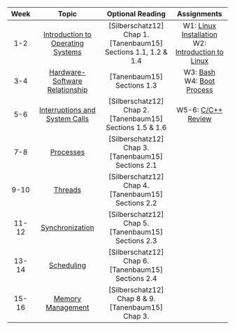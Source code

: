 |  Week |                                          Topic                                          |                           Optional Reading                          |                                                      Assignments                                                     |
|:-----:|:---------------------------------------------------------------------------------------:|:-------------------------------------------------------------------:|:--------------------------------------------------------------------------------------------------------------------:|
|  1-2  | [Introduction to Operating Systems](/cstopics/programming/operating-systems/0_intro_os) | [Silberschatz12] Chap 1. <br> [Tanenbaum15] Sections 1.1, 1.2 & 1.4 | W1: [Linux Installation]() <br> W2: [Introduction to Linux](/cstopics/programming/operating-systems/0_z0_into_linux) |
|  3-4  |    [Hardware-Software Relationship](/cstopics/programming/operating-systems/1_hw-sw)    |                      [Tanenbaum15] Sections 1.3                     |                                        W3: [Bash]() <br> W4: [Boot Process]()                                        |
|  5-6  |  [Interruptions and System Calls](/cstopics/programming/operating-systems/2_ints_calls) |    [Silberschatz12] Chap 2. <br> [Tanenbaum15] Sections 1.5 & 1.6   |                                                W5-6: [C/C++ Review]()                                                |
|  7-8  |             [Processes](/cstopics/programming/operating-systems/3_processes)            |       [Silberschatz12] Chap 3. <br> [Tanenbaum15] Sections 2.1      |                                                                                                                      |
|  9-10 |               [Threads](/cstopics/programming/operating-systems/4_threads)              |       [Silberschatz12] Chap 4. <br> [Tanenbaum15] Sections 2.2      |                                                                                                                      |
| 11-12 |            [Synchronization](/cstopics/programming/operating-systems/5_sync)            |       [Silberschatz12] Chap 5. <br> [Tanenbaum15] Sections 2.3      |                                                                                                                      |
| 13-14 |            [Scheduling](/cstopics/programming/operating-systems/6_scheduling)           |       [Silberschatz12] Chap 6. <br> [Tanenbaum15] Sections 2.4      |                                                                                                                      |
| 15-16 |          [Memory Management](/cstopics/programming/operating-systems/7_memory)          |       [Silberschatz12] Chap 8 & 9. <br> [Tanenbaum15] Chap 3.       |                                                                                                                      |
